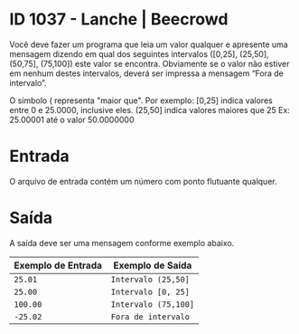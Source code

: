 # ID 1037 - Lanche | Beecrowd

Você deve fazer um programa que leia um valor qualquer e apresente uma mensagem dizendo em qual dos seguintes intervalos ([0,25], (25,50], (50,75], (75,100]) este valor se encontra. Obviamente se o valor não estiver em nenhum destes intervalos, deverá ser impressa a mensagem “Fora de intervalo”.

O símbolo ( representa "maior que". Por exemplo:
[0,25]  indica valores entre 0 e 25.0000, inclusive eles.
(25,50] indica valores maiores que 25 Ex: 25.00001 até o valor 50.0000000

# Entrada

O arquivo de entrada contém um número com ponto flutuante qualquer.

# Saída

A saída deve ser uma mensagem conforme exemplo abaixo.

| Exemplo de Entrada | Exemplo de Saída |
| ------------------ | ---------------- |
| `25.01` | `Intervalo (25,50]` |
| `25.00` | `Intervalo [0, 25]` |
| `100.00` | `Intervalo (75,100]` |
| `-25.02` | `Fora de intervalo`  |
